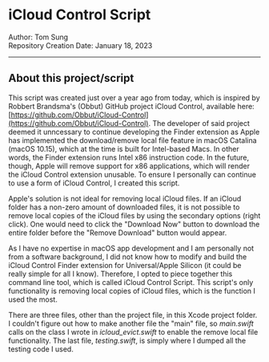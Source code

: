 # iCloud Control Script

Author: Tom Sung<br>
Repository Creation Date: January 18, 2023

* * *

## About this project/script

This script was created just over a year ago from today, which is inspired by Robbert Brandsma's (Obbut) GitHub project iCloud Control, available here: [https://github.com/Obbut/iCloud-Control](https://github.com/Obbut/iCloud-Control). The developer of said project deemed it unncessary to continue developing the Finder extension as Apple has implemented the download/remove local file feature in macOS Catalina (macOS 10.15), which at the time is built for Intel-based Macs. In other words, the Finder extension runs Intel x86 instruction code. In the future, though, Apple will remove support for x86 applications, which will render the iCloud Control extension unusable. To ensure I personally can continue to use a form of iCloud Control, I created this script.

Apple's solution is not ideal for removing local iCloud files. If an iCloud folder has a non-zero amount of downloaded files, it is not possible to remove local copies of the iCloud files by using the secondary options (right click). One would need to click the "Download Now" button to download the entire folder before the "Remove Download" button would appear.

As I have no expertise in macOS app development and I am personally not from a software background, I did not know how to modify and build the iCloud Control Finder extension for Universal/Apple Silicon (it could be really simple for all I know). Therefore, I opted to piece together this command line tool, which is called iCloud Control Script. This script's only functionality is removing local copies of iCloud files, which is the function I used the most.

There are three files, other than the project file, in this Xcode project folder. I couldn't figure out how to make another file the "main" file, so _main.swift_ calls on the class I wrote in _icloud_evict.swift_ to enable the remove local file functionality. The last file, _testing.swift_, is simply where I dumped all the testing code I used.
